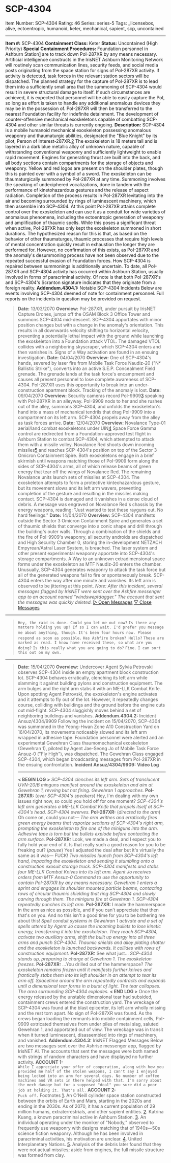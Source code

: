 # SCP-4304
Item Number: SCP-4304
Rating: 46
Series: series-5
Tags: _licensebox, alive, ectoentropic, humanoid, keter, mechanical, sapient, scp, uncontained

---

**Item #:** SCP-4304
**Containment Class:** Keter
**Status:** Uncontained (High Priority)
**Special Containment Procedures:** Foundation personnel in Ashburn Station[1](javascript:;) are to track down PoI-287XR by any means necessary. Artificial intelligence constructs in the IrisNET Ashburn Monitoring Network will routinely scan communication lines, security feeds, and social media posts originating from the space station for signs of PoI-287XR activity. If activity is detected, task forces in the relevant station sectors will be dispatched.
The planned strategy for the capture of PoI-287XR is to lead them into a sufficiently small area that the summoning of SCP-4304 would result in severe structural damage to itself. If such circumstances are achieved, it is expected that personnel will be able to easily capture the PoI, so long as effort is taken to handle any additional anomalous devices they may be in the possession of. PoI-287XR will then be transferred to the nearest Foundation facility for indefinite detainment.
The development of counter-offensive mechanical exoskeletons capable of combatting SCP-4304 and other similar threats is currently ongoing.
**Description:** SCP-4304 is a mobile humanoid mechanical exoskeleton possessing anomalous weaponry and thaumaturgic abilities, designated the "Blue Knight" by its pilot, Person of Interest-287XR.[2](javascript:;) The exoskeleton is 18 meters tall and is layered in a dark blue metallic alloy of unknown nature, capable of withstanding conventional weaponry and sufficiently lightweight to enable rapid movement. Engines for generating thrust are built into the back, and all body sections contain compartments for the storage of objects and weaponry. Yellow and red logos are present on the shoulder plates, though this is painted over with a symbol of a sword.
The exoskeleton can be thaumaturgically summoned by PoI-287XR at any time. Summoning involves the speaking of undeciphered vocalizations, done in tandem with the performance of kinetohazardous gestures and the release of aspect radiation. Completion of the process results in PoI-287XR levitating into the air and becoming surrounded by rings of luminescent machinery, which then assemble into SCP-4304. At this point PoI-287XR attains complete control over the exoskeleton and can use it as a conduit for wide varieties of anomalous phenomena, including the ectoentropic generation of weaponry and amplification of thaumic spells.
While this poses a significant threat when active, PoI-287XR has only kept the exoskeleton summoned in short durations. The hypothesized reason for this is that, as based on the behavior of other thaumaturges, thaumic processes that require high levels of mental concentration quickly result in exhaustion the longer they are performed for. However, no confirmation of this exists, as PoI-287XR and the anomaly's desummoning process have not been observed due to the repeated successful evasion of Foundation forces. How SCP-4304 is repaired between summonings is additionally uncertain.
To date, all PoI-287XR and SCP-4304 activity has occurred within Ashburn Station, usually involved in forms of paracriminal activity. Of note is that both PoI-287XR's and SCP-4304's Scranton signature indicates that they originate from a foreign reality.
**Addendum.4304.1:** Notable SCP-4304 Incidents
Below are events involving SCP-4304 deemed of note for containment personnel. Full reports on the incidents in question may be provided on request.
> **Date:** 13/03/2070
> **Overview:** PoI-287XR, under pursuit by IrisNET Capture Drones, jumps off the OSAM Block 3 Office Tower and summons SCP-4304 mid-descent. SCP-4304 apportates with minor position changes but with a change in the anomaly's orientation. This results in all downwards velocity shifting to horizontal velocity, preventing a potentially lethal impact with the ground while launching the exoskeleton into a Foundation attack VTOL. The damaged VTOL collides with a neighboring skyscraper, which SCP-4304 enters and then vanishes in. Signs of a Way activation are found in an ensuing investigation.
> **Date:** 04/04/2070
> **Overview:** One of SCP-4304's hands, severed by laser fire from Mobile Task Force Naudiz-20 ("N² Ballistic Strike"), converts into an active S.E.P. Concealment Field grenade. The grenade lands at the task force's encampment and causes all present personnel to lose complete awareness of SCP-4304. PoI-287XR uses this opportunity to break into an under-construction apartment block. Tracking of the anomaly is lost.
> **Date:** 09/04/2070
> **Overview:** Security cameras record PoI-9909[3](javascript:;) speaking with PoI-287XR in an alleyway. PoI-9909 nods to her and she rushes out of the alley, summons SCP-4304, and unfolds the exoskeleton's hand into a mass of mechanical tendrils that drag PoI-9909 into a compartment on its left arm. SCP-4304 propels away from the alley as task forces arrive.
> **Date:** 12/04/2070
> **Overview:** Novalance Type-01 aerial/land combat exoskeletons under UIN[4](javascript:;) Space Force Gamma control are redirected from a Foundation-approved test flight in Ashburn Station to combat SCP-4304, which attempted to attack them with a missile volley. Novalance Red shoots down incoming missiles[5](javascript:;) and reaches SCP-4304's position on top of the Sector 3 Omicron Containment Spire. Both exoskeletons engage in a brief skirmish until weapons matching those of PoI-9909 form along the sides of SCP-4304's arms, all of which release beams of green energy that tear off the wings of Novalance Red.
> The remaining Novalance units launch sets of missiles at SCP-4304. The exoskeleton attempts to form a protective kinteohazardous gesture, but its movement slows and its left arm wavers, preventing completion of the gesture and resulting in the missiles making contact. SCP-4304 is damaged and it vanishes in a dense cloud of debris.
> A message was engraved on Novalance Red's chassis by the energy weapons, reading: "Just wanted to test these rayguns out. No hard feelings."
> **Date:** 14/04/2070
> **Overview:** SCP-4304 manifests outside the Sector 3 Omicron Containment Spire and generates a set of thaumic shields that converge into a conic shape and drill through the building's outer walls. Through a combination of the shields and the fire of PoI-9909's weaponry, all security androids are dispatched and High Security Chamber 0, storing the in-development NETZACH Empyrean/Astral Laser System, is breached. The laser system and other present experimental weaponry apportate into SCP-4304's storage compartments.
> A Way to an unknown extradimensional space forms under the exoskeleton as MTF Naudiz-20 enters the chamber. Unusually, SCP-4304 generates weaponry to attack the task force but all of the generated weapons fail to fire or spontaneously break. SCP-4304 enters the way after one minute and vanishes. Its left arm is observed to be jittering at this point.
_Note: After this incident, several messages flagged by IrisNET were sent over the Ashfire messenger app to an account named "windsweptdagger." The account that sent the messages was quickly deleted._
[▷ Open Messages](javascript:;)
[▽ Close Messages](javascript:;)
* * *
> `Hey, the raid is done. Could you let me out now?`
> `Is there any matters holding you up? If so I can wait. I'd prefer you message me about anything, though.`
> `It's been four hours now. Please respond as soon as possible.`
> `Has Ashfire broken? Hello?`
> `These are marked as read. I know have received these, so what are you doing?`
> `Is this really what you are going to do?`
> `Fine.`
> `I can sort this out on my own.`
* * *
> **Date:** 15/04/2070
> **Overview:** Undercover Agent Sylvia Petrovski observes SCP-4304 inside an empty apartment block construction lot. SCP-4304 behaves erratically, clenching its left arm while slamming it against building pylons and construction equipment. The arm bulges and the right arm stabs it with an ME-LLK Combat Knife. Upon spotting Agent Petrovski, the exoskeleton's engine activates and it attempts to fly out of the lot. However, it repeatedly changes course, colliding with buildings and the ground before the engine cuts out mid-flight. SCP-4304 sluggishly moves behind a set of neighboring buildings and vanishes.
**Addendum.4304.2:** Incident Ansuz/4304/9909
Following the incident on 15/04/2070, SCP-4304 was summoned in the Yeong-Hwan Zone A10 Construction Yard on 16/04/2070, its movements noticeably slowed and its left arm wrapped in adhesive tape. Foundation personnel were alerted and an experimental Gewehran Class thaumomechanical exoskeleton (Gewehran 1), piloted by Agent Jae-Seong Jo of Mobile Task Force Ansuz-0 ("Fly High"), was dispatched. The Gewehran Class engaged SCP-4304, which began broadcasting messages from PoI-287XR in the ensuing confrontation.
> **Incident Ansuz/4304/9909:** **Video Log**
> * * *
> **< BEGIN LOG >**
> _SCP-4304 clenches its left arm. Sets of translucent UVN-20/B minguns manifest around the exoskeleton and aim at Gewehran 1, revving but not firing. Gewehran 1 approaches._
> **PoI-287XR:** (_over SCP-4304's speakers_) Hey, I'm dealing with my own issues right now, so could you hold off for one moment?
> _SCP-4304's left arm generates a ME-LLK Combat Knife that propels itself at SCP-4304's head. SCP-4304 swerves._
> **PoI-287XR:** (_directed to the arm_) Oh come on, could you not—
> _The arm writhes and erratically fires green energy beams that vaporize sections of SCP-4304's right arm, prompting the exoskeleton to fire one of the miniguns into the arm. Adhesive tape is torn but the bullets explode before contacting the arm surface._
> **PoI-287XR:** Look, we made a deal, and I expect you to fully hold your end of it. Is that really such a good reason for you to be freaking out? (_pause_) Yes I adjusted the deal after but it's virtually the same as it was— FUCK!
> _Two missiles launch from SCP-4304's left hand, impacting the exoskeleton and sending it stumbling onto a construction exosuit storage truck. SCP-4304 manifests and stabs four ME-LLK Combat Knives into its left arm._
> _Agent Jo receives orders from MTF Ansuz-0 Command to use the opportunity to contain PoI-287XR by any means necessary. Gewehran 1 enters a sprint and engages its shoulder mounted particle beams, contacting rows of circular thaumic shielding that ring SCP-4304 and slowly carving through them. The miniguns fire at Gewehran 1. SCP-4304 repeatedly punches its left arm._
> **PoI-287XR:** I made the hammerspace in the arm as nice as possible, and if you can't appreciate that then that's on you. And no this isn't a good time for you to be bothering me about this!
> _Spell conduit systems in Gewehran 1 activate and a set of spells uttered by Agent Jo cause the incoming bullets to lose kinetic energy, transferring it into the exoskeleton. They reach SCP-4304, activate two auxiliary arms, shift the built up energy into all three arms and punch SCP-4304. Thaumic shields and alloy plating shatter and the exoskeleton is launched backwards. It collides with rows of construction equipment._
> **PoI-287XR:** See what just…
> _SCP-4304 stands up, preparing to charge at Gewehran 1. The exoskeleton freezes._
> **PoI-287XR:** …You drilled out of the hammerspace?
> _The exoskeleton remains frozen until it manifests further knives and frantically stabs them into its left shoulder in an attempt to tear its arm off. Spacetime around the arm repeatedly contracts and expands until a dimensional tear forms in a burst of light. The tear collapses._
> _The area surrounding SCP-4304 explodes._
> **< END LOG >**
Once the energy released by the unstable dimensional tear had subsided, containment crews entered the construction yard. The wreckage of SCP-4304 was found at the blast epicenter, its left arm wholly missing and the rest torn apart. No sign of PoI-287XR was found.
As the crews began loading the remnants into mobile containment cells, PoI-9909 extricated themselves from under piles of metal slag, saluted Gewehran 1, and apportated out of view. The wreckage was in transit when it turned luminescent, disassembled into rings of machinery, and vanished.
**Addendum.4304.3:** IrisNET Flagged Messages
Below are two messages sent over the Ashrise messenger app, flagged by IrisNET AI. The accounts that sent the messages were both named with strings of random characters and have displayed no further activity.
> **ACCOUNT 1:**  
>  `While I appreciate your offer of cooperation, along with how you provided me half of the stolen weapons, I can't say I enjoyed being locked into an arm for several days. No number of coffee machines and VR sets in there helped with that. I'm sorry about the mech damage but for a supposed "deal" you sure did a poor job at holding it. That's all.`
> **ACCOUNT 2:**  
>  `Fuck off.`
Footnotes
[1](javascript:;). An O'Neill cylinder space station constructed between the orbits of Earth and Mars, starting in the 2020s and ending in the 2030s. As of 2070, it has a current population of 29 million humans, extraterrestrials, and other sapient entities.
[2](javascript:;). Katrina Kuang, a known paracriminal active in Ashburn Station.
[3](javascript:;). An individual operating under the moniker of "Nobody," observed to frequently use weaponry with designs matching that of 1940s—50s science fiction weaponry. Although he has been involved in paracriminal activities, his motivation are unclear.
[4](javascript:;). United Interplanetary Nations.
[5](javascript:;). Analysis of the debris later found that they were not actual missiles; aside from engines, the full missile structure was formed from clay.